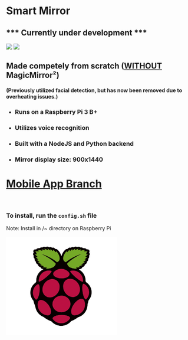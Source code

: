 # Smart Mirror
## *** Currently under development ***
![](https://img.shields.io/badge/Raspberry%20Pi-C51A4A?logo=Raspberry-Pi)
![](https://img.shields.io/badge/Linux-4d4d4d?logo=Linux)

## **Made competely from scratch (<ins>WITHOUT</ins> MagicMirror²)**
#### (Previously utilized facial detection, but has now been removed due to overheating issues.)

 - ### Runs on a Raspberry Pi 3 B+ 
 - ### Utilizes voice recognition
 - ### Built with a NodeJS and Python backend
 - ### Mirror display size: 900x1440

# [Mobile App Branch](https://github.com/Ryan-Awad/Smart-Mirror/tree/mobile-app)

<br>

### **To install, run the `config.sh` file**
Note: Install in /~ directory on Raspberry Pi 

<img src='images/rpi.png' width='300px'>
